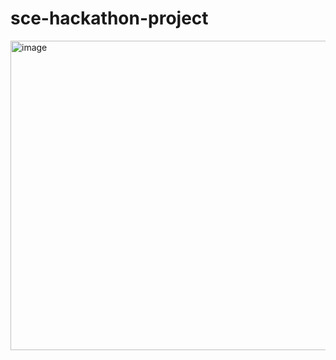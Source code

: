 # sce-hackathon-project

<img width="1053" height="495" alt="image" src="https://github.com/user-attachments/assets/4412ea8f-3114-4365-b557-cc3a1c8ee9d9" />
